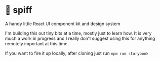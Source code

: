 # 🚀 spiff

A handy little React UI component kit and design system

I'm building this out tiny bits at a time, mostly just to learn how.
It is very much a work in progress and I really don't suggest using this
for anything remotely important at this time.

If you want to fire it up locally, after cloning just run
`npm run storybook`
